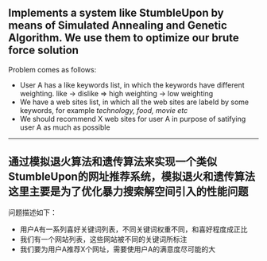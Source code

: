 ## Implements a system like StumbleUpon by means of Simulated Annealing and Genetic Algorithm. We use them to optimize our brute force solution
Problem comes as follows:
* User A has a like keywords list, in which the keywords have different weighting. like -> dislike => high weighting -> low weighting
* We have a web sites list, in which all the web sites are labeld by some keywords, for example *technology, food, movie etc* 
* We should recommend X web sites for user A in purpose of satifying user A as much as possible

___

## 通过模拟退火算法和遗传算法来实现一个类似StumbleUpon的网址推荐系统，模拟退火和遗传算法这里主要是为了优化暴力搜索解空间引入的性能问题
问题描述如下：   
* 用户A有一系列喜好关键词列表，不同关键词权重不同，和喜好程度成正比  
* 我们有一个网站列表，这些网站被不同的关键词所标注
* 我们要为用户A推荐X个网址，需要使用户A的满意度尽可能的大
